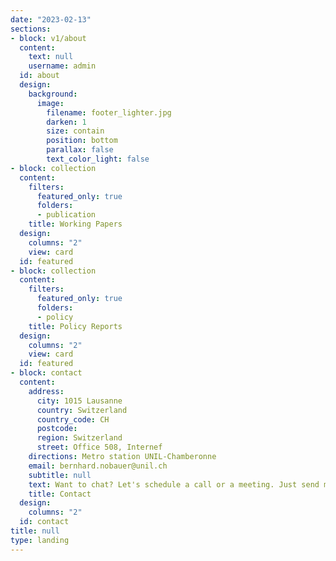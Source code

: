 ```yaml
---
date: "2023-02-13"
sections:
- block: v1/about
  content:
    text: null
    username: admin
  id: about
  design:
    background:
      image:
        filename: footer_lighter.jpg
        darken: 1
        size: contain
        position: bottom
        parallax: false
        text_color_light: false
- block: collection
  content:
    filters:
      featured_only: true
      folders:
      - publication
    title: Working Papers
  design:
    columns: "2"
    view: card
  id: featured
- block: collection
  content:
    filters:
      featured_only: true
      folders:
      - policy
    title: Policy Reports
  design:
    columns: "2"
    view: card
  id: featured
- block: contact
  content:
    address:
      city: 1015 Lausanne
      country: Switzerland
      country_code: CH
      postcode:
      region: Switzerland
      street: Office 508, Internef
    directions: Metro station UNIL-Chamberonne
    email: bernhard.nobauer@unil.ch
    subtitle: null
    text: Want to chat? Let's schedule a call or a meeting. Just send me an email!
    title: Contact
  design:
    columns: "2"
  id: contact
title: null
type: landing
---
```

